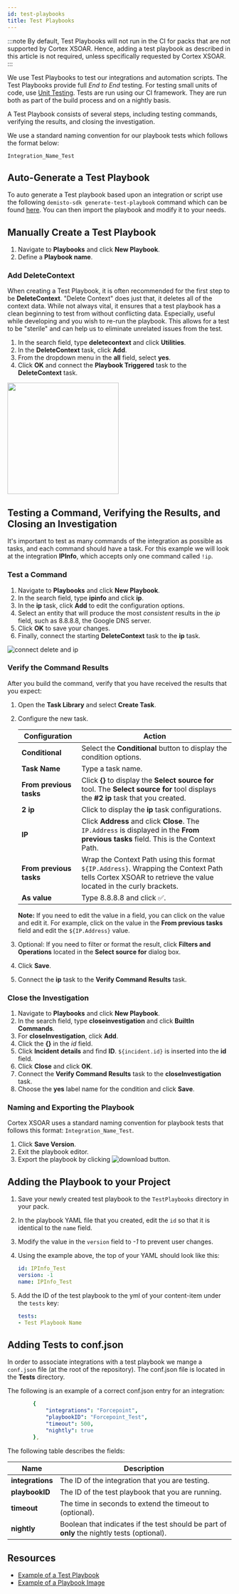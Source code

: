 ```yaml
---
id: test-playbooks
title: Test Playbooks
---
```


:::note
By default, Test Playbooks will not run in the CI for packs that are not supported by Cortex XSOAR. Hence, adding a test playbook as described in this article is not required, unless specifically requested by Cortex XSOAR.
:::

We use Test Playbooks to test our integrations and automation scripts. The Test Playbooks provide full *End to End* testing. For testing small units of code, use [Unit Testing](unit-testing).
Tests are run using our CI framework. They are run both as part of the build process and on a nightly basis.

A Test Playbook consists of several steps, including testing commands, verifying the results, and closing the investigation.

We use a standard naming convention for our playbook tests which follows the format below:

```Integration_Name_Test```

## Auto-Generate a Test Playbook

To auto generate a Test playbook based upon an integration or script use the following `demisto-sdk generate-test-playbook` command which can be found [here](https://docs-cortex.paloaltonetworks.com/r/1/Demisto-SDK-Guide/generate-test-playbook). You can then import the playbook and modify it to your needs.

## Manually Create a Test Playbook

1. Navigate to **Playbooks** and click **New Playbook**.
2. Define a **Playbook name**.

### Add DeleteContext

When creating a Test Playbook, it is often recommended for the first step to be **DeleteContext**. "Delete Context" does just that, it deletes all of the context data. While not always vital, it ensures that a test playbook has a clean beginning to test from without conflicting data. Especially, useful while developing and you wish to re-run the playbook. This allows for a test to be "sterile" and can help us to eliminate unrelated issues from the test.

1. In the search field, type **deletecontext** and click **Utilities**.
2. In the **DeleteContext** task, click **Add**.
3. From the dropdown menu in the **all** field, select **yes**.
4. Click **OK** and connect the **Playbook Triggered** task to the **DeleteContext** task.

<img src="/doc_imgs/integrations/50275566-51eaa780-0448-11e9-8089-b3631fff1274.png" width="250" align="middle"></img>

## Testing a Command, Verifying the Results, and Closing an Investigation

It's important to test as many commands of the integration as possible as tasks, and each command should have a task. For this example we will look at the integration **IPInfo**, which accepts only one command called `!ip`.

### Test a Command

1. Navigate to **Playbooks** and click **New Playbook**.
2. In the search field, type **ipinfo** and click **ip**.
3. In the **ip** task, click **Add** to edit the configuration options.
4. Select an entity that will produce the most *consistent* results in the *ip* field, such as 8.8.8.8, the Google DNS server.
5. Click **OK** to save your changes.
6. Finally, connect the starting **DeleteContext** task to the **ip** task.

![connect delete and ip](/doc_imgs/integrations/50736134-25fa5080-11c2-11e9-89c5-12844545b5ff.png)

### Verify the Command Results

After you build the command, verify that you have received the results that you expect:

1. Open the **Task Library** and select **Create Task**.
2. Configure the new task.

    | Configuration | Action |
    | ---- | ----|
    | **Conditional** | Select the **Conditional** button to display the condition options. |
    | **Task Name** | Type a task name. |
    | **From previous tasks** |  Click **{}** to display the **Select source for** tool. The **Select source for** tool displays the **#2 ip** task that you created. |
    | **2 ip** | Click to display the **ip** task configurations. |
    | **IP** | Click **Address** and click **Close**. The `IP.Address` is displayed in the **From previous tasks** field. This is the Context Path. |
    | **From previous tasks** | Wrap the Context Path using this format `${IP.Address}`. Wrapping the Context Path tells Cortex XSOAR to retrieve the value located in the curly brackets. |
    | **As value** | Type 8.8.8.8 and click ✅. |

    **Note:** If you need to edit the value in a field, you can click on the value and edit it. For example, click on the value in the **From previous tasks** field and edit the `${IP.Address}` value.

3. Optional: If you need to filter or format the result, click **Filters and Operations** located in the **Select source for** dialog box.
4. Click **Save**.
5. Connect the **ip** task to the **Verify Command Results** task.

### Close the Investigation

1. Navigate to **Playbooks** and click **New Playbook**.
2. In the search field, type **closeinvestigation** and click **BuiltIn Commands**.
3. For **closeInvestigation**, click **Add**.
4. Click the **{}** in the *id* field.
5. Click **Incident details** and find **ID**. `${incident.id}` is inserted into the **id** field.
6. Click **Close** and click **OK**.
7. Connect the **Verify Command Results** task to the **closeInvestigation** task.
8. Choose the **yes** label name for the condition and click **Save**.

### Naming and Exporting the Playbook

Cortex XSOAR uses a standard naming convention for playbook tests that follows this format: `Integration_Name_Test`.

1. Click **Save Version**.
2. Exit the playbook editor.
3. Export the playbook by clicking ![download button](/doc_imgs/integrations/50277516-4d74bd80-044d-11e9-94b6-5195dd0db796.png).

## Adding the Playbook to your Project

1. Save your newly created test playbook to the `TestPlaybooks` directory in your pack.
2. In the playbook YAML file that you created, edit the `id` so that it is identical to the `name` field.
3. Modify the value in the `version` field to *-1* to prevent user changes.
4. Using the example above, the top of your YAML should look like this:

    ```yml
    id: IPInfo_Test
    version: -1
    name: IPInfo_Test
    ```

5. Add the ID of the test playbook to the yml of your content-item under the `tests` key:

    ```yml
    tests:
    - Test Playbook Name
    ```

## Adding Tests to conf.json

In order to associate integrations with a test playbook we mange a `conf.json` file (at the root of the repository). The conf.json file is located in the **Tests** directory.

The following is an example of a correct conf.json entry for an integration:

```yml
        {
            "integrations": "Forcepoint",
            "playbookID": "Forcepoint_Test",
            "timeout": 500,
            "nightly": true
        },
```

The following table describes the fields:

|Name|Description|
|---|---|
| **integrations** | The ID of the integration that you are testing. |
| **playbookID** | The ID of the test playbook that you are running. |
| **timeout** | The time in seconds to extend the timeout to (optional). |
| **nightly** | Boolean that indicates if the test should be part of **only** the nightly tests (optional). |

## Resources

* [Example of a Test Playbook](https://github.com/demisto/content/blob/master/Packs/Carbon_Black_Enterprise_Response/TestPlaybooks/playbook-Carbon_Black_Response_Test.yml)
* [Example of a Playbook Image](/doc_imgs/integrations/41154872-459f93fe-6b24-11e8-848b-25ca71f59629.png)
